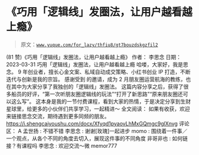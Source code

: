 # 《巧用「逻辑线」发圈法，让用户越看越上瘾》

> 原文：[`www.yuque.com/for_lazy/thfiu8/gt7bouzdskgzfil2`](https://www.yuque.com/for_lazy/thfiu8/gt7bouzdskgzfil2)

<ne-h2 id="07167950" data-lake-id="07167950"><ne-heading-ext><ne-heading-anchor></ne-heading-anchor><ne-heading-fold></ne-heading-fold></ne-heading-ext><ne-heading-content><ne-text id="uee95e611">(81 赞)《巧用「逻辑线」发圈法，让用户越看越上瘾》</ne-text></ne-heading-content></ne-h2> <ne-p id="u931fe980" data-lake-id="u931fe980"><ne-text id="u80ba482e">作者： 李思念</ne-text></ne-p> <ne-p id="u7001fcab" data-lake-id="u7001fcab"><ne-text id="u79ea3921">日期：2023-03-31</ne-text></ne-p> <ne-p id="u5c23a8e2" data-lake-id="u5c23a8e2"><ne-text id="u469715c0">巧用「逻辑线」发圈法，让用户越看越上瘾</ne-text></ne-p> <ne-p id="uc5b8be99" data-lake-id="uc5b8be99"><ne-text id="uf69b97b7">哈喽，大家好，我是思念。</ne-text> <ne-text id="ue780c9f2">9 年创业者，擅长心金文案、私域自动成交策略、小红书创业 IP 打造，不断迭代与创新是我的宗旨。</ne-text></ne-p> <ne-p id="u8fa85b12" data-lake-id="u8fa85b12"><ne-text id="u7f5dac25">感谢受到 的邀请，成为 2 月朋友圈运营航海的教练，也在其中为大家分享了我独创的「逻辑线」发圈法。</ne-text> <ne-text id="u941b077c">这篇内容分享之后，获得了很多船员的好评，“第一次听朋友圈逻辑线的玩法”“打开了新思路”“原来朋友圈还可以这么写”。</ne-text> <ne-text id="u89f52faa">这本身是我的一节付费课程，看到大家的热情，于是决定分享到生财星球里，给更多的小伙伴们共享学习，一起精进～</ne-text></ne-p> <ne-p id="u8819769a" data-lake-id="u8819769a"><ne-text id="u5e10dd3b">全文阅读：</ne-text></ne-p> <ne-p id="u23c99cfd" data-lake-id="u23c99cfd"><ne-text id="u678eebee">如果有收获，欢迎来链接思念交流，期待遇到更多同频的朋友。</ne-text>[<ne-text id="u1fafea95">https://i.shengcaiyoushu.com/docx/Xfyqd1pyaovLhMxGQmgc9glXnvg</ne-text>](https://i.shengcaiyoushu.com/docx/Xfyqd1pyaovLhMxGQmgc9glXnvg)</ne-p> <ne-hole id="u0f687b49" data-lake-id="u0f687b49"><ne-card data-card-name="hr" data-card-type="block" id="ewjhD" data-event-boundary="card"><ne-p id="u9dee56ee" data-lake-id="u9dee56ee"><ne-text id="ucd4952f1">评论区：</ne-text></ne-p> <ne-p id="u35bed5fa" data-lake-id="u35bed5fa"><ne-text id="u13be30e7">A 孟世扬 : 不错不错</ne-text> <ne-text id="ud0e5c53e">李思念 : 谢谢[玫瑰]一起进步</ne-text> <ne-text id="uabbadec1">momo : 围绕着一件事／一个观点，从各个不同的角度去切入，展现这件事的不同角度</ne-text> <ne-text id="u6243e6c3">非哥非也 : 如何链接？有课程吗</ne-text> <ne-text id="uaa733eeb">李思念 : 欢迎交流～微 memor777</ne-text></ne-p></ne-card></ne-hole>